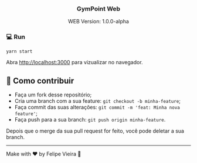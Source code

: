 <h3 align="center">
  GymPoint Web
</h3>

<p align="center">WEB Version: 1.0.0-alpha</p>

### :computer: Run

```bash
yarn start
```

Abra [http://localhost:3000](http://localhost:3000) para vizualizar no navegador.


## 🤔 Como contribuir

- Faça um fork desse repositório;
- Cria uma branch com a sua feature: `git checkout -b minha-feature`;
- Faça commit das suas alterações: `git commit -m 'feat: Minha nova feature'`;
- Faça push para a sua branch: `git push origin minha-feature`.

Depois que o merge da sua pull request for feito, você pode deletar a sua branch.

---

Make with ♥ by Felipe Vieira :wave:

